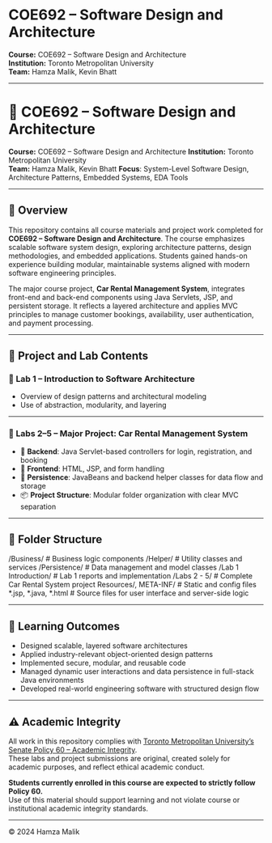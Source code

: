 # COE692 – Software Design and Architecture 

**Course:** COE692 – Software Design and Architecture  
**Institution:** Toronto Metropolitan University  
**Team:** Hamza Malik, Kevin Bhatt  

---

# 🚗 COE692 – Software Design and Architecture 

**Course:** COE692 – Software Design and Architecture
**Institution:** Toronto Metropolitan University  
**Team:** Hamza Malik, Kevin Bhatt
**Focus**: System-Level Software Design, Architecture Patterns, Embedded Systems, EDA Tools

---

## 📘 Overview  
This repository contains all course materials and project work completed for **COE692 – Software Design and Architecture**. The course emphasizes scalable software system design, exploring architecture patterns, design methodologies, and embedded applications. Students gained hands-on experience building modular, maintainable systems aligned with modern software engineering principles.

The major course project, **Car Rental Management System**, integrates front-end and back-end components using Java Servlets, JSP, and persistent storage. It reflects a layered architecture and applies MVC principles to manage customer bookings, availability, user authentication, and payment processing.

---

## 🧪 Project and Lab Contents  
### 🔹 Lab 1 – Introduction to Software Architecture  
- Overview of design patterns and architectural modeling  
- Use of abstraction, modularity, and layering  

---

### 🔹 Labs 2–5 – Major Project: Car Rental Management System  
- 🧱 **Backend**: Java Servlet-based controllers for login, registration, and booking  
- 🎨 **Frontend**: HTML, JSP, and form handling  
- 💾 **Persistence**: JavaBeans and backend helper classes for data flow and storage  
- 📦 **Project Structure**: Modular folder organization with clear MVC separation  

---

## 📁 Folder Structure  
/Business/ # Business logic components
/Helper/ # Utility classes and services
/Persistence/ # Data management and model classes
/Lab 1 Introduction/ # Lab 1 reports and implementation
/Labs 2 - 5/ # Complete Car Rental System project
Resources/, META-INF/ # Static and config files
*.jsp, *.java, *.html # Source files for user interface and server-side logic

---

## 🎯 Learning Outcomes  
- Designed scalable, layered software architectures  
- Applied industry-relevant object-oriented design patterns  
- Implemented secure, modular, and reusable code  
- Managed dynamic user interactions and data persistence in full-stack Java environments  
- Developed real-world engineering software with structured design flow  

---

## ⚠️ Academic Integrity  

All work in this repository complies with [Toronto Metropolitan University’s Senate Policy 60 – Academic Integrity](https://www.torontomu.ca/senate/policies/pol60.pdf).  
These labs and project submissions are original, created solely for academic purposes, and reflect ethical academic conduct.

**Students currently enrolled in this course are expected to strictly follow Policy 60.**  
Use of this material should support learning and not violate course or institutional academic integrity standards.

---

© 2024 Hamza Malik  
